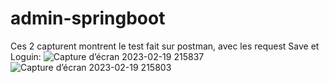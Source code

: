 
# admin-springboot
Ces 2 capturent montrent le test fait sur postman, avec les request Save et Loguin:
![Capture d’écran 2023-02-19 215837](https://user-images.githubusercontent.com/119537257/219977654-8dbd2d74-cdc9-4936-85fd-e1148b38d826.jpg)
![Capture d’écran 2023-02-19 215803](https://user-images.githubusercontent.com/119537257/219977658-a628aada-c799-48f2-af93-555d8e88fae7.jpg)

